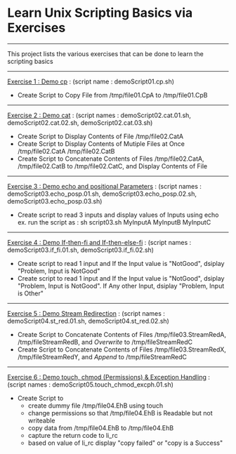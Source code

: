 # Learn Unix Scripting Basics via Exercises

---

This project lists the various exercises that can be done to learn the scripting basics

---

[Exercise 1 : Demo cp](#ex-1) : (script name : demoScript01.cp.sh)
- Create Script to Copy File from /tmp/file01.CpA to /tmp/file01.CpB
---
[Exercise 2 : Demo cat](#ex-2) : (script names : demoScript02.cat.01.sh, demoScript02.cat.02.sh, demoScript02.cat.03.sh)
- Create Script to Display Contents of File /tmp/file02.CatA
- Create Script to Display Contents of Mutiple Files at Once /tmp/file02.CatA /tmp/file02.CatB
- Create Script to Concatenate Contents of Files /tmp/file02.CatA, /tmp/file02.CatB to /tmp/file02.CatC, and Display Contents of File
---
[Exercise 3 : Demo echo and positional Parameters](#ex-3) : (script names : demoScript03.echo_posp.01.sh, demoScript03.echo_posp.02.sh, demoScript03.echo_posp.03.sh)
- Create script to read 3 inputs and display values of Inputs using echo
  ex. run the script as : sh script03.sh MyInputA MyInputB MyInputC
---
[Exercise 4 : Demo If-then-fi and If-then-else-fi](#ex-4) : (script names : demoScript03.if_fi.01.sh, demoScript03.if_fi.02.sh)
- Create script to read 1 input and If the Input value is "NotGood", dsiplay "Problem, Input is NotGood"
- Create script to read 1 input and If the Input value is "NotGood", dsiplay "Problem, Input is NotGood". If Any other Input, dsiplay "Problem, Input is Other"
---
[Exercise 5 : Demo Stream Redirection](#ex-5) : (script names : demoScript04.st_red.01.sh, demoScript04.st_red.02.sh)
- Create Script to Concatenate Contents of Files /tmp/file03.StreamRedA, /tmp/fileStreamRedB, and *Overwrite* to /tmp/fileStreamRedC
- Create Script to Concatenate Contents of Files /tmp/file03.StreamRedX, /tmp/fileStreamRedY, and *Append* to /tmp/fileStreamRedC
---
[Exercise 6 : Demo touch, chmod (Permissions) & Exception Handling](#ex-6) :  (script names : demoScript05.touch_chmod_excph.01.sh)
- Create Script to
  - create dummy file /tmp/file04.EhB using touch
  - change permissions so that /tmp/file04.EhB is Readable but not writeable
  - copy data from /tmp/file04.EhB to /tmp/file04.EhB
  - capture the return code to li_rc 
  - based on value of li_rc display "copy failed" or "copy is a Success"
